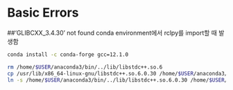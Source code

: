 # Basic Errors
##‘GLIBCXX_3.4.30’ not found
conda environment에서 rclpy를 import할 때 발생함
```bash
conda install -c conda-forge gcc=12.1.0

rm /home/$USER/anaconda3/bin/../lib/libstdc++.so.6
cp /usr/lib/x86_64-linux-gnu/libstdc++.so.6.0.30 /home/$USER/anaconda3/bin/../lib 
ln -s /home/$USER/anaconda3/bin/../lib/libstdc++.so.6.0.30 /home/$USER/anaconda3/bin/../lib/libstdc++.so.6
```
